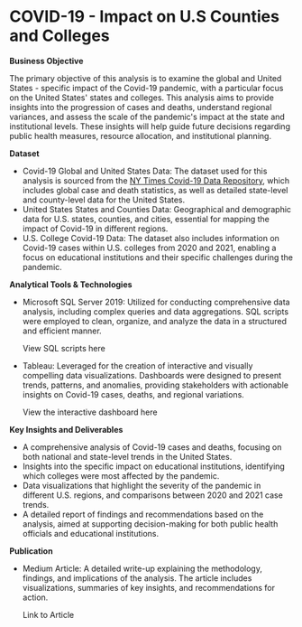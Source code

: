# COVID-19 - Impact on U.S Counties and Colleges

**Business Objective**

The primary objective of this analysis is to examine the global and United States - specific impact of the Covid-19 pandemic, with a particular focus on the United States' states and colleges. This analysis aims to provide insights into the progression of cases and deaths, understand regional variances, and assess the scale of the pandemic's impact at the state and institutional levels. These insights will help guide future decisions regarding public health measures, resource allocation, and institutional planning.

**Dataset**

* Covid-19 Global and United States Data: The dataset used for this analysis is sourced from the [NY Times Covid-19 Data Repository](https://github.com/nytimes/covid-19-data), which includes global case and death statistics, as well as detailed state-level and county-level data for the United States.
* United States States and Counties Data: Geographical and demographic data for U.S. states, counties, and cities, essential for mapping the impact of Covid-19 in different regions.
* U.S. College Covid-19 Data: The dataset also includes information on Covid-19 cases within U.S. colleges from 2020 and 2021, enabling a focus on educational institutions and their specific challenges during the pandemic.

**Analytical Tools & Technologies**

* Microsoft SQL Server 2019: Utilized for conducting comprehensive data analysis, including complex queries and data aggregations. SQL scripts were employed to clean, organize, and analyze the data in a structured and efficient manner.

    View SQL scripts here
  
* Tableau: Leveraged for the creation of interactive and visually compelling data visualizations. Dashboards were designed to present trends, patterns, and anomalies, providing stakeholders with actionable insights on Covid-19 cases, deaths, and regional variations.

    View the interactive dashboard here

**Key Insights and Deliverables**

* A comprehensive analysis of Covid-19 cases and deaths, focusing on both national and state-level trends in the United States.
* Insights into the specific impact on educational institutions, identifying which colleges were most affected by the pandemic.
* Data visualizations that highlight the severity of the pandemic in different U.S. regions, and comparisons between 2020 and 2021 case trends.
* A detailed report of findings and recommendations based on the analysis, aimed at supporting decision-making for both public health officials and educational institutions.

**Publication**

* Medium Article: A detailed write-up explaining the methodology, findings, and implications of the analysis. The article includes visualizations, summaries of key insights, and recommendations for action.

    Link to Article
